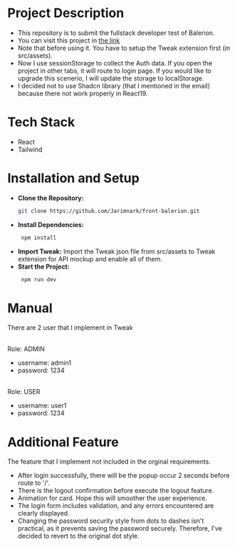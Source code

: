 # Project Description
- This repository is to submit the fullstack developer test of Balerion.
- You can visit this project in [the link](https://front-balerion.vercel.app/)
- Note that before using it. You have to setup the Tweak extension first (in src/assets).
- Now I use sessionStorage to collect the Auth data. If you open the project in other tabs, it will route to login page. If you would like to upgrade this scenerio, I will update the storage to localStorage.
- I decided not to use Shadcn library (that I mentioned in the email) because there not work properly in React19.
# Tech Stack
- React
- Tailwind
# Installation and Setup
- **Clone the Repository:**
  ```bash
  git clone https://github.com/Jarimnark/front-balerion.git
  ```
- **Install Dependencies:**
  ```bash
   npm install
  ```
- **Import Tweak:** Import the Tweak json file from src/assets to Tweak extension for API mockup and enable all of them.
- **Start the Project:**
  ```bash
   npm run dev
  ```
# Manual
There are 2 user that I implement in Tweak

<br />Role: ADMIN
- username: admin1
- password: 1234
  
<br />Role: USER
- username: user1
- password: 1234


# Additional Feature
The feature that I implement not included in the orginal requirements.
- After login successfully, there will be the popup occur 2 seconds before route to '/'.
- There is the logout confirmation before execute the logout feature.
- Animation for card. Hope this will smoother the user experience.
- The login form includes validation, and any errors encountered are clearly displayed.
- Changing the password security style from dots to dashes isn't practical, as it prevents saving the password securely. Therefore, I've decided to revert to the original dot style.
